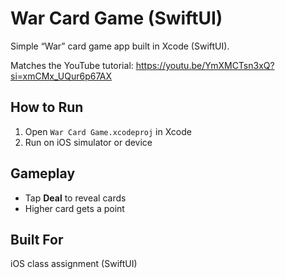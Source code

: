 # War Card Game (SwiftUI)

Simple “War” card game app built in Xcode (SwiftUI).

Matches the YouTube tutorial:
https://youtu.be/YmXMCTsn3xQ?si=xmCMx_UQur6p67AX

## How to Run
1. Open `War Card Game.xcodeproj` in Xcode
2. Run on iOS simulator or device

## Gameplay
- Tap **Deal** to reveal cards
- Higher card gets a point

## Built For
iOS class assignment (SwiftUI)

